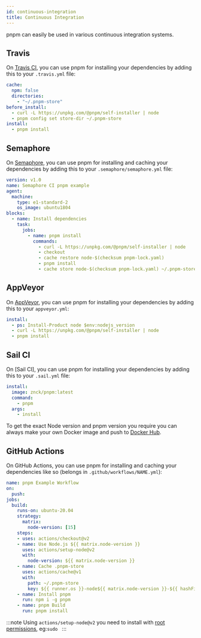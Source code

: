 ```yaml
---
id: continuous-integration
title: Continuous Integration
---
```


pnpm can easily be used in various continuous integration systems.

## Travis

On [Travis CI], you can use pnpm for installing your dependencies by adding this
to your `.travis.yml` file:

```yaml
cache:
  npm: false
  directories:
    - "~/.pnpm-store"
before_install:
  - curl -L https://unpkg.com/@pnpm/self-installer | node
  - pnpm config set store-dir ~/.pnpm-store
install:
  - pnpm install
```

[Travis CI]: https://travis-ci.org

## Semaphore

On [Semaphore], you can use pnpm for installing and caching your dependencies by
adding this to your `.semaphore/semaphore.yml` file:

```yaml
version: v1.0
name: Semaphore CI pnpm example
agent:
  machine:
    type: e1-standard-2
    os_image: ubuntu1804
blocks:
  - name: Install dependencies
    task:
      jobs:
        - name: pnpm install
          commands:
            - curl -L https://unpkg.com/@pnpm/self-installer | node
            - checkout
            - cache restore node-$(checksum pnpm-lock.yaml)
            - pnpm install
            - cache store node-$(checksum pnpm-lock.yaml) ~/.pnpm-store
```

[Semaphore]: https://semaphoreci.com

## AppVeyor

On [AppVeyor], you can use pnpm for installing your dependencies by adding this
to your `appveyor.yml`:

```yaml
install:
  - ps: Install-Product node $env:nodejs_version
  - curl -L https://unpkg.com/@pnpm/self-installer | node
  - pnpm install
```

[AppVeyor]: https://www.appveyor.com

## Sail CI

On [Sail CI], you can use pnpm for installing your dependencies by adding this to your `.sail.yml` file:

```yaml
install:
  image: znck/pnpm:latest
  command:
    - pnpm
  args:
    - install
```
To get the exact Node version and pnpm version you require you can always make
your own Docker image and push to [Docker Hub](https://hub.docker.com/).

[Sali CI]: https://sail.ci

## GitHub Actions

On GitHub Actions, you can use pnpm for installing and caching your dependencies
like so (belongs in `.github/workflows/NAME.yml`):

```yaml
name: pnpm Example Workflow
on:
  push:
jobs:
  build:
    runs-on: ubuntu-20.04
    strategy:
      matrix:
        node-version: [15]
    steps:
    - uses: actions/checkout@v2
    - name: Use Node.js ${{ matrix.node-version }}
      uses: actions/setup-node@v2
      with:
        node-version: ${{ matrix.node-version }}
    - name: Cache .pnpm-store
      uses: actions/cache@v1
      with:
        path: ~/.pnpm-store
        key: ${{ runner.os }}-node${{ matrix.node-version }}-${{ hashFiles('**/pnpm-lock.yaml') }}
    - name: Install pnpm
      run: npm i -g pnpm
    - name: pnpm Build
      run: pnpm install
```

:::note
Using `actions/setup-node@v2` you need to install with [root permissions](https://github.com/actions/setup-node/issues/177), eg:`sudo `
:::
